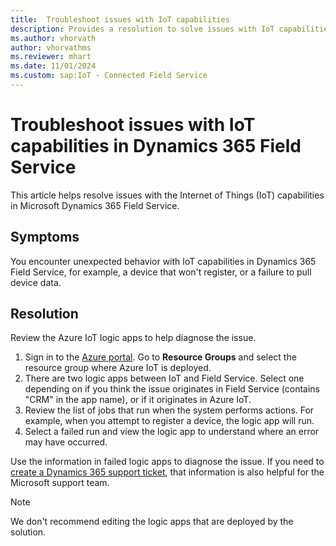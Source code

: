 ```yaml
---
title:  Troubleshoot issues with IoT capabilities
description: Provides a resolution to solve issues with IoT capabilities in Dynamics 365 Field Service.
ms.author: vhorvath
author: vhorvathms
ms.reviewer: mhart
ms.date: 11/01/2024
ms.custom: sap:IoT - Connected Field Service
---
```

# Troubleshoot issues with IoT capabilities in Dynamics 365 Field Service

This article helps resolve issues with the Internet of Things (IoT) capabilities in Microsoft Dynamics 365 Field Service.

## Symptoms

You encounter unexpected behavior with IoT capabilities in Dynamics 365 Field Service, for example, a device that won't register, or a failure to pull device data.

## Resolution

Review the Azure IoT logic apps to help diagnose the issue.

1. Sign in to the [Azure portal](https://portal.azure.com). Go to **Resource Groups** and select the resource group where Azure IoT is deployed.
2. There are two logic apps between IoT and Field Service. Select one depending on if you think the issue originates in Field Service (contains "CRM" in the app name), or if it originates in Azure IoT.
3. Review the list of jobs that run when the system performs actions. For example, when you attempt to register a device, the logic app will run.
4. Select a failed run and view the logic app to understand where an error may have occurred.

Use the information in failed logic apps to diagnose the issue. If you need to [create a Dynamics 365 support ticket](https://dynamics.microsoft.com/contact-us/), that information is also helpful for the Microsoft support team.

> [!NOTE]
> We don't recommend editing the logic apps that are deployed by the solution.
